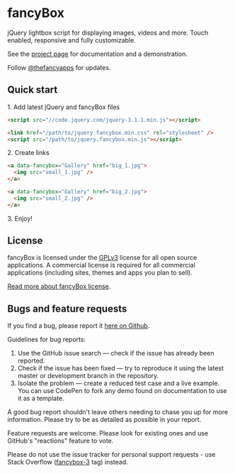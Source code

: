 # fancyBox

jQuery lightbox script for displaying images, videos and more.
Touch enabled, responsive and fully customizable.

See the [project page](http://fancyapps.com/fancybox/3/) for documentation and a demonstration.

Follow [@thefancyapps](//twitter.com/thefancyapps) for updates.

## Quick start

1\. Add latest jQuery and fancyBox files

```html
<script src="//code.jquery.com/jquery-3.1.1.min.js"></script>

<link href="/path/to/jquery.fancybox.min.css" rel="stylesheet" />
<script src="/path/to/jquery.fancybox.min.js"></script>
```

2\. Create links

```html
<a data-fancybox="Gallery" href="big_1.jpg">
  <img src="small_1.jpg" />
</a>

<a data-fancybox="Gallery" href="big_2.jpg">
  <img src="small_2.jpg" />
</a>
```

3\. Enjoy!

## License

fancyBox is licensed under the [GPLv3](http://choosealicense.com/licenses/gpl-3.0) license for all open source applications.
A commercial license is required for all commercial applications (including sites, themes and apps you plan to sell).

[Read more about fancyBox license](http://fancyapps.com/fancybox/#license).

## Bugs and feature requests

If you find a bug, please report it [here on Github](https://github.com/fancyapps/fancybox/issues).

Guidelines for bug reports:

1. Use the GitHub issue search — check if the issue has already been reported.
2. Check if the issue has been fixed — try to reproduce it using the latest master or development branch in the repository.
3. Isolate the problem — create a reduced test case and a live example. You can use CodePen to fork any demo found on documentation to use it as a template.

A good bug report shouldn't leave others needing to chase you up for more information.
Please try to be as detailed as possible in your report.

Feature requests are welcome. Please look for existing ones and use GitHub's "reactions" feature to vote.

Please do not use the issue tracker for personal support requests - use Stack Overflow ([fancybox-3](http://stackoverflow.com/questions/tagged/fancybox-3) tag) instead.
